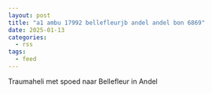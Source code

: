 ```yaml
---
layout: post
title: "a1 ambu 17992 bellefleurjb andel andel bon 6869"
date: 2025-01-13
categories: 
  - rss
tags: 
  - feed
---
```


Traumaheli met spoed naar Bellefleur in Andel
